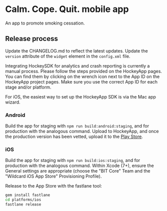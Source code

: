 # Calm. Cope. Quit. mobile app

An app to promote smoking cessation.

## Release process

Update the CHANGELOG.md to reflect the latest updates. Update the `version`
attribute of the `widget` element in the `config.xml` file.

Integrating HockeySDK for analytics and crash reporting is currently a manual
process. Please follow the steps provided on the HockeyApp pages. You can find
them by clicking on the wrench icon next to the App ID on the HockeyApp project
pages. Make sure you use the correct App ID for each stage and/or platform.

For iOS, the easiest way to set up the HockeyApp SDK is via the Mac app wizard.

### Android

Build the app for staging with `npm run build:android:staging`, and for
production with the analogous command. Upload to HockeyApp, and once the
production version has been vetted, upload it to the
[Play Store](https://play.google.com/apps/publish/).

### iOS

Build the app for staging with `npm run build:ios:staging`, and for production
with the analogous command. Within Xcode (7+), ensure the General settings are
appropriate (choose the "BIT Core" Team and the "Wildcard iOS App Store"
Provisioning Profile).

Release to the App Store with the fastlane tool:

```bash
gem install fastlane
cd platforms/ios
fastlane release
```
